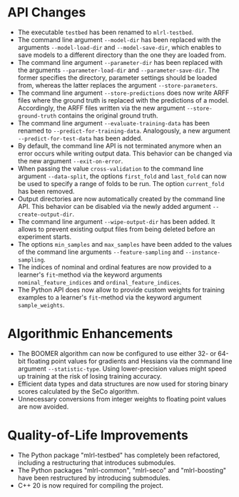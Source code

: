 # API Changes

- The executable `testbed` has been renamed to `mlrl-testbed`.
- The command line argument `--model-dir` has been replaced with the arguments `--model-load-dir` and `--model-save-dir`, which enables to save models to a different directory than the one they are loaded from. 
- The command line argument `--parameter-dir` has been replaced with the arguments `--parameter-load-dir` and `--parameter-save-dir`. The former specifies the directory, parameter settings should be loaded from, whereas the latter replaces the argument `--store-parameters`.
- The command line argument `--store-predictions` does now write ARFF files where the ground truth is replaced with the predictions of a model. Accordingly, the ARFF files written via the new argument `--store-ground-truth` contains the original ground truth.
- The command line argument `--evaluate-training-data` has been renamed to `--predict-for-training-data`. Analogously, a new argument `--predict-for-test-data` has been added.
- By default, the command line API is not terminated anymore when an error occurs while writing output data. This behavior can be changed via the new argument `--exit-on-error`.
- When passing the value `cross-validation` to the command line argument `--data-split`, the options `first_fold` and `last_fold` can now be used to specify a range of folds to be run. The option `current_fold` has been removed.
- Output directories are now automatically created by the command line API. This behavior can be disabled via the newly added argument `--create-output-dir`.
- The command line argument `--wipe-output-dir` has been added. It allows to prevent existing output files from being deleted before an experiment starts. 
- The options `min_samples` and `max_samples` have been added to the values of the command line arguments `--feature-sampling` and `--instance-sampling`.
- The indices of nominal and ordinal features are now provided to a learner's `fit`-method via the keyword arguments `nominal_feature_indices` and `ordinal_feature_indices`.
- The Python API does now allow to provide custom weights for training examples to a learner's `fit`-method via the keyword argument `sample_weights`. 

# Algorithmic Enhancements
- The BOOMER algorithm can now be configured to use either 32- or 64-bit floating point values for gradients and Hessians via the command line argument `--statistic-type`. Using lower-precision values might speed up training at the risk of losing training accuracy.
- Efficient data types and data structures are now used for storing binary scores calculated by the SeCo algorithm.
- Unnecessary conversions from integer weights to floating point values are now avoided.

# Quality-of-Life Improvements

- The Python package "mlrl-testbed" has completely been refactored, including a restructuring that introduces submodules.
- The Python packages "mlrl-common", "mlrl-seco" and "mlrl-boosting" have been restructured by introducing submodules. 
- C++ 20 is now required for compiling the project.
